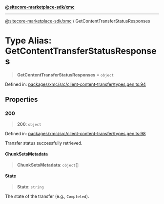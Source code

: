 [**@sitecore-marketplace-sdk/xmc**](../README.md)

***

[@sitecore-marketplace-sdk/xmc](../README.md) / GetContentTransferStatusResponses

# Type Alias: GetContentTransferStatusResponses

> **GetContentTransferStatusResponses** = `object`

Defined in: [packages/xmc/src/client-content-transfer/types.gen.ts:94](https://github.com/Sitecore/sitecore-marketplace-sdk/blob/e87783cce9f115393973a45e109d17b99bf1df7e/packages/xmc/src/client-content-transfer/types.gen.ts#L94)

## Properties

### 200

> **200**: `object`

Defined in: [packages/xmc/src/client-content-transfer/types.gen.ts:98](https://github.com/Sitecore/sitecore-marketplace-sdk/blob/e87783cce9f115393973a45e109d17b99bf1df7e/packages/xmc/src/client-content-transfer/types.gen.ts#L98)

Transfer status successfully retrieved.

#### ChunkSetsMetadata

> **ChunkSetsMetadata**: `object`[]

#### State

> **State**: `string`

The state of the transfer (e.g., `Completed`).
